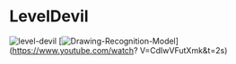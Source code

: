 # LevelDevil
![level-devil](https://github.com/user-attachments/assets/8963765c-4526-4d34-81ce-72b21f0d83ce)
[![Drawing-Recognition-Model](https://img.youtube.com/vi/CdIwVFutXmk&t=2s/0.jpg)](https://www.youtube.com/watch?
V=CdIwVFutXmk&t=2s)
